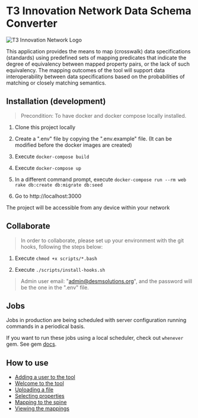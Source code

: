 # T3 Innovation Network Data Schema Converter

![T3 Innovation Network Logo](https://res.cloudinary.com/ricardo-gamarra/image/upload/v1609273002/t3-desm/T3Logo_lv3xpn.png)

This application provides the means to map (crosswalk) data specifications (standards) using predefined sets of mapping predicates that indicate the degree of equivalency between mapped property pairs, or the lack of such equivalency. The mapping outcomes of the tool will support data interoperability between data specifications based on the probabilities of matching or closely matching semantics.

## Installation (development)

> Precondition: To have docker and docker compose locally installed.

1. Clone this project locally

2. Create a ".env" file by copying the ".env.example" file. (It can be modified before the docker images are created)

2. Execute `docker-compose build`

3. Execute `docker-compose up`

4. In a different command prompt, execute `docker-compose run --rm web rake db:create db:migrate db:seed`

5. Go to http://localhost:3000

The project will be accessible from any device within your network

## Collaborate

> In order to collaborate, please set up your environment with the git hooks, following the steps below:

1. Execute `chmod +x scripts/*.bash`

2. Execute `./scripts/install-hooks.sh`

> Admin user email: "admin@desmsolutions.org", and the password will be the one in the ".env" file.

## Jobs

Jobs in production are being scheduled with server configuration running commands in a periodical basis.

If you want to run these jobs using a local scheduler, check out `whenever` gem. See gem [docs](https://github.com/javan/whenever).

## How to use

- [Adding a user to the tool](https://github.com/t3-innovation-network/desm/tree/master/walkthrough/0-adding-a-user.md)
- [Welcome to the tool](https://github.com/t3-innovation-network/desm/tree/master/walkthrough/1-welcome-to-the-tool.md)
- [Uploading a file](https://github.com/t3-innovation-network/desm/tree/master/walkthrough/2-uploading-a-file.md)
- [Selecting properties](https://github.com/t3-innovation-network/desm/tree/master/walkthrough/2-uploading-a-file.md)
- [Mapping to the spine](https://github.com/t3-innovation-network/desm/tree/master/walkthrough/3-mapping-to-the-spine.md)
- [Viewing the mappings](https://github.com/t3-innovation-network/desm/tree/master/walkthrough/4-viewing-the-mappings.md)